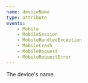```yaml
---
name: deviceName
type: attribute
events:
    - Mobile
    - MobileSession
    - MobileHandledException
    - MobileCrash
    - MobileRequest
    - MobileRequestError
---
```


The device's name.
